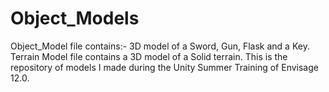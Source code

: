 # Object_Models
Object_Model file contains:- 3D model of a Sword, Gun, Flask and a Key.
Terrain Model file contains a 3D model of a Solid terrain.
This is the repository of models I made during the Unity Summer Training of Envisage 12.0.

